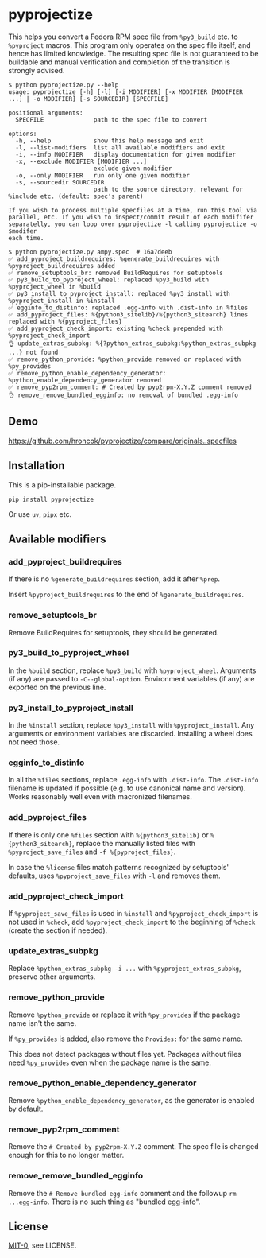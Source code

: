 pyprojectize
============

<!-- [[[cog
import pyprojectize, os, pathlib, urllib3
print(pyprojectize.__doc__)
print("```")
print("$ python pyprojectize.py --help")
pyprojectize.__doc__ = ""
pyprojectize.argparser().print_help()
print()
commit = "16a7deeb"
spec = pathlib.Path("ampy.spec")
response = urllib3.PoolManager().request("GET", f"https://src.fedoraproject.org/rpms/ampy/raw/{commit}/f/ampy.spec")
spec.write_bytes(response.data)
print(f"$ python pyprojectize.py ampy.spec  # {commit}")
pyprojectize.main([str(spec)])
spec.unlink()
print("```")
]]] -->

This helps you convert a Fedora RPM spec file from `%py3_build` etc. to `%pyproject` macros.
This program only operates on the spec file itself, and hence has limited knowledge.
The resulting spec file is not guaranteed to be buildable and manual verification
and completion of the transition is strongly advised.

```
$ python pyprojectize.py --help
usage: pyprojectize [-h] [-l] [-i MODIFIER] [-x MODIFIER [MODIFIER ...] | -o MODIFIER] [-s SOURCEDIR] [SPECFILE]

positional arguments:
  SPECFILE              path to the spec file to convert

options:
  -h, --help            show this help message and exit
  -l, --list-modifiers  list all available modifiers and exit
  -i, --info MODIFIER   display documentation for given modifier
  -x, --exclude MODIFIER [MODIFIER ...]
                        exclude given modifier
  -o, --only MODIFIER   run only one given modifier
  -s, --sourcedir SOURCEDIR
                        path to the source directory, relevant for %include etc. (default: spec's parent)

If you wish to process multiple specfiles at a time, run this tool via parallel, etc. If you wish to inspect/commit result of each modififer separatelly, you can loop over pyprojectize -l calling pyprojectize -o $modifer
each time.

$ python pyprojectize.py ampy.spec  # 16a7deeb
✅ add_pyproject_buildrequires: %generate_buildrequires with %pyproject_buildrequires added
✅ remove_setuptools_br: removed BuildRequires for setuptools
✅ py3_build_to_pyproject_wheel: replaced %py3_build with %pyproject_wheel in %build
✅ py3_install_to_pyproject_install: replaced %py3_install with %pyproject_install in %install
✅ egginfo_to_distinfo: replaced .egg-info with .dist-info in %files
✅ add_pyproject_files: %{python3_sitelib}/%{python3_sitearch} lines replaced with %{pyproject_files}
✅ add_pyproject_check_import: existing %check prepended with %pyproject_check_import
👌 update_extras_subpkg: %{?python_extras_subpkg:%python_extras_subpkg ...} not found
✅ remove_python_provide: %python_provide removed or replaced with %py_provides
✅ remove_python_enable_dependency_generator: %python_enable_dependency_generator removed
✅ remove_pyp2rpm_comment: # Created by pyp2rpm-X.Y.Z comment removed
👌 remove_remove_bundled_egginfo: no removal of bundled .egg-info
```
<!-- [[[end]]] -->

## Demo

https://github.com/hroncok/pyprojectize/compare/originals..specfiles

## Installation

This is a pip-installable package.

    pip install pyprojectize

Or use `uv`, `pipx` etc.

## Available modifiers

<!-- [[[cog
for name, func in pyprojectize._modifiers.items():
    print()
    print(f"### {name}")
    print()
    print(pyprojectize.docstring(func))
    print()
]]] -->

### add_pyproject_buildrequires

If there is no `%generate_buildrequires` section, add it after `%prep`.

Insert `%pyproject_buildrequires` to the end of `%generate_buildrequires`.


### remove_setuptools_br

Remove BuildRequires for setuptools, they should be generated.


### py3_build_to_pyproject_wheel

In the `%build` section, replace `%py3_build` with `%pyproject_wheel`.
Arguments (if any) are passed to `-C--global-option`.
Environment variables (if any) are exported on the previous line.


### py3_install_to_pyproject_install

In the `%install` section, replace `%py3_install` with `%pyproject_install`.
Any arguments or environment variables are discarded. Installing a wheel does not need those.


### egginfo_to_distinfo

In all the `%files` sections, replace `.egg-info` with `.dist-info`.
The `.dist-info` filename is updated if possible (e.g. to use canonical name and version).
Works reasonably well even with macronized filenames.


### add_pyproject_files

If there is only one `%files` section with `%{python3_sitelib}` or `%{python3_sitearch}`,
replace the manually listed files with `%pyproject_save_files` and `-f %{pyproject_files}`.

In case the `%license` files match patterns recognized by setuptools' defaults,
uses `%pyproject_save_files` with `-l` and removes them.


### add_pyproject_check_import

If `%pyproject_save_files` is used in `%install` and `%pyproject_check_import`
is not used in `%check`, add `%pyproject_check_import` to the beginning of `%check`
(create the section if needed).


### update_extras_subpkg

Replace `%python_extras_subpkg -i ...` with `%pyproject_extras_subpkg`,
preserve other arguments.


### remove_python_provide

Remove `%python_provide` or replace it with `%py_provides` if the package name isn't the same.

If `%py_provides` is added, also remove the `Provides:` for the same name.

This does not detect packages without files yet.
Packages without files need  `%py_provides` even when the package name is the same.


### remove_python_enable_dependency_generator

Remove `%python_enable_dependency_generator`, as the generator is enabled by default.


### remove_pyp2rpm_comment

Remove the `# Created by pyp2rpm-X.Y.Z` comment.
The spec file is changed enough for this to no longer matter.


### remove_remove_bundled_egginfo

Remove the `# Remove bundled egg-info` comment and the followup `rm ...egg-info`.
There is no such thing as "bundled egg-info".

<!-- [[[end]]] -->

## License

[MIT-0](https://spdx.org/licenses/MIT-0.html), see LICENSE.
